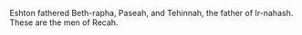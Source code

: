 Eshton fathered Beth-rapha, Paseah, and Tehinnah, the father of Ir-nahash. These are the men of Recah.
